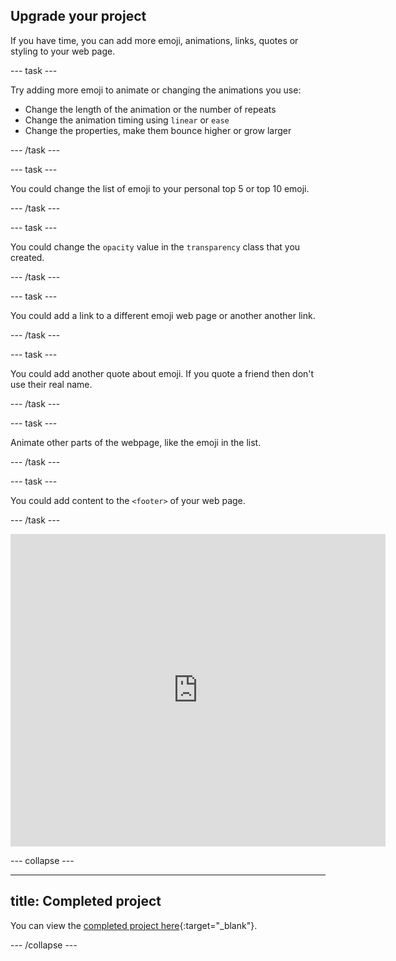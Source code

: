## Upgrade your project

<div style="display: flex; flex-wrap: wrap">
<div style="flex-basis: 200px; flex-grow: 1; margin-right: 15px;">
If you have time, you can add more emoji, animations, links, quotes or styling to your web page. 
</div>
</div>

--- task ---

Try adding more emoji to animate or changing the animations you use:

+ Change the length of the animation or the number of repeats
+ Change the animation timing using `linear` or `ease` 
+ Change the properties, make them bounce higher or grow larger  

--- /task ---

--- task ---

You could change the list of emoji to your personal top 5 or top 10 emoji.

--- /task ---

--- task ---

You could change the `opacity` value in the `transparency` class that you created. 

--- /task ---

--- task ---

You could add a link to a different emoji web page or another another link.

--- /task ---

--- task ---

You could add another quote about emoji. If you quote a friend then don't use their real name. 

--- /task ---

--- task ---

Animate other parts of the webpage, like the emoji in the list. 

--- /task ---


--- task ---

You could add content to the `<footer>` of your web page. 

--- /task ---

<div>
<iframe src="https://trinket.io/embed/html/dc7335d34b?outputOnly=true" width="600" height="500" frameborder="0" marginwidth="0" marginheight="0" allowfullscreen></iframe>
</div>

--- collapse ---

---
title: Completed project
---

You can view the [completed project here](https://trinket.io/library/trinkets/092b44465f){:target="_blank"}.

--- /collapse ---
